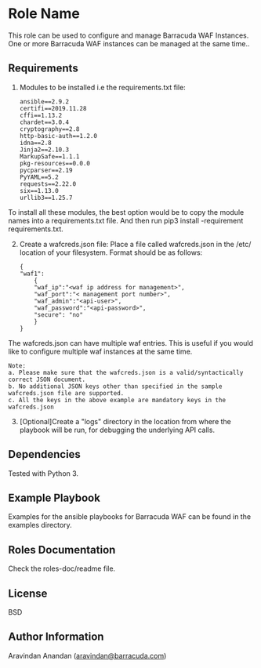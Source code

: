 Role Name
=========

This role can be used to configure and manage Barracuda WAF Instances. One or more Barracuda WAF instances can be managed at the same time..


Requirements
------------

1. Modules to be installed i.e the requirements.txt file:
	```
	ansible==2.9.2
	certifi==2019.11.28
	cffi==1.13.2
	chardet==3.0.4
	cryptography==2.8
	http-basic-auth==1.2.0
	idna==2.8
	Jinja2==2.10.3
	MarkupSafe==1.1.1
	pkg-resources==0.0.0
	pycparser==2.19
	PyYAML==5.2
	requests==2.22.0
	six==1.13.0
	urllib3==1.25.7
	```
To install all these modules, the best option would be to copy the module names into a requirements.txt file. And then run pip3 install -requirement requirements.txt.

2. Create a wafcreds.json file:
Place a file called wafcreds.json in the /etc/ location of your filesystem. Format should be as follows:
	```
	{
	"waf1":
		{
		"waf_ip":"<waf ip address for management>",
		"waf_port":"< management port number>",
		"waf_admin":"<api-user>",
		"waf_password":"<api-password>",
		"secure": "no"
		}
	}
	```

The wafcreds.json can have multiple waf entries. This is useful if you would like to configure multiple waf instances at the same time.

	Note: 
	a. Please make sure that the wafcreds.json is a valid/syntactically correct JSON document.
	b. No additional JSON keys other than specified in the sample wafcreds.json file are supported.
	c. All the keys in the above example are mandatory keys in the wafcreds.json

3. [Optional]Create a "logs" directory in the location from where the playbook will be run, for debugging the underlying API calls.

Dependencies
------------

Tested with Python 3. 

Example Playbook
----------------
Examples for the ansible playbooks for Barracuda WAF can be found in the examples directory.

Roles Documentation
-------------------
Check the roles-doc/readme file.

License
-------

BSD

Author Information
------------------

Aravindan Anandan (aravindan@barracuda.com)
